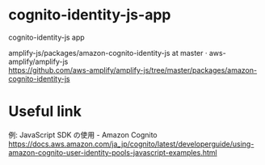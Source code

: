 # cognito-identity-js-app

cognito-identity-js app

amplify-js/packages/amazon-cognito-identity-js at master · aws-amplify/amplify-js  
https://github.com/aws-amplify/amplify-js/tree/master/packages/amazon-cognito-identity-js

# Useful link

例: JavaScript SDK の使用 - Amazon Cognito  
https://docs.aws.amazon.com/ja_jp/cognito/latest/developerguide/using-amazon-cognito-user-identity-pools-javascript-examples.html
